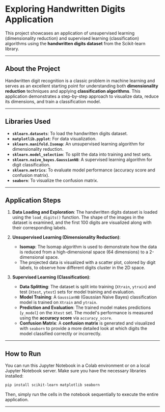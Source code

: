 # Exploring Handwritten Digits Application

This project showcases an application of unsupervised learning (dimensionality reduction) and supervised learning (classification) algorithms using the **handwritten digits dataset** from the Scikit-learn library.

-----

## About the Project

Handwritten digit recognition is a classic problem in machine learning and serves as an excellent starting point for understanding both **dimensionality reduction** techniques and applying **classification algorithms**. This application demonstrates a step-by-step approach to visualize data, reduce its dimensions, and train a classification model.

-----

## Libraries Used

  * **`sklearn.datasets`**: To load the handwritten digits dataset.
  * **`matplotlib.pyplot`**: For data visualization.
  * **`sklearn.manifold.Isomap`**: An unsupervised learning algorithm for dimensionality reduction.
  * **`sklearn.model_selection`**: To split the data into training and test sets.
  * **`sklearn.naive_bayes.GaussianNB`**: A supervised learning algorithm for digit classification.
  * **`sklearn.metrics`**: To evaluate model performance (accuracy score and confusion matrix).
  * **`seaborn`**: To visualize the confusion matrix.

-----

## Application Steps

1.  **Data Loading and Exploration**: The handwritten digits dataset is loaded using the `load_digits()` function. The shape of the images in the dataset is examined, and the first 100 digits are visualized along with their corresponding labels.

2.  **Unsupervised Learning (Dimensionality Reduction)**:

      * **Isomap**: The Isomap algorithm is used to demonstrate how the data is reduced from a high-dimensional space (64 dimensions) to a 2-dimensional space.
      * The projected data is visualized with a scatter plot, colored by digit labels, to observe how different digits cluster in the 2D space.

3.  **Supervised Learning (Classification)**:

      * **Data Splitting**: The dataset is split into training (`Xtrain`, `ytrain`) and test (`Xtest`, `ytest`) sets for model training and evaluation.
      * **Model Training**: A `GaussianNB` (Gaussian Naive Bayes) classification model is trained on `Xtrain` and `ytrain`.
      * **Prediction and Evaluation**: The trained model makes predictions (`y_model`) on the `Xtest` set. The model's performance is measured using the **accuracy score** via `accuracy_score`.
      * **Confusion Matrix**: A **confusion matrix** is generated and visualized with `seaborn` to provide a more detailed look at which digits the model classified correctly or incorrectly.

-----

## How to Run

You can run this Jupyter Notebook in a Colab environment or on a local Jupyter Notebook server. Make sure you have the necessary libraries installed:

```bash
pip install scikit-learn matplotlib seaborn
```

Then, simply run the cells in the notebook sequentially to execute the entire application.

-----

